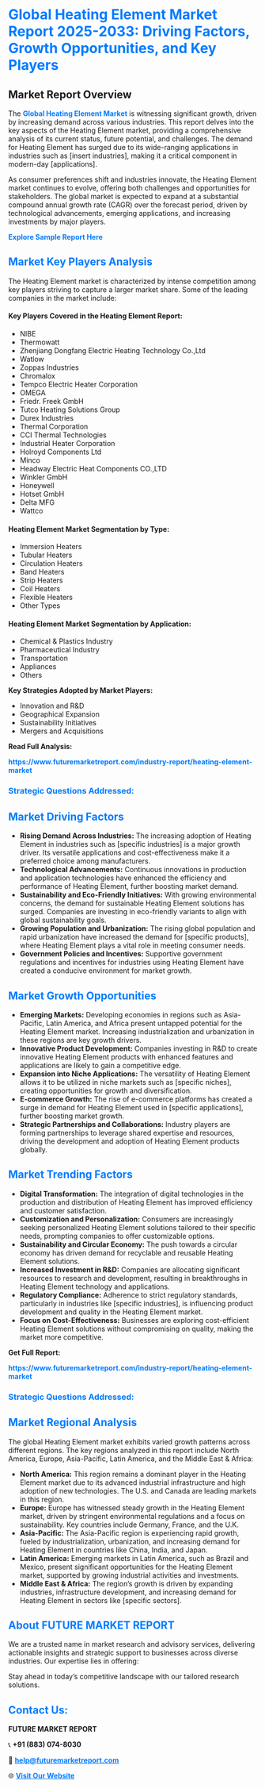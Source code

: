 <h1 style="color: #007BFF;">Global Heating Element Market Report 2025-2033: Driving Factors, Growth Opportunities, and Key Players</h1>

<section id="overview">
<h2>Market Report Overview</h2>
<p>The <a href="https://www.futuremarketreport.com/industry-report/heating-element-market" style="color: #007BFF; text-decoration: none;"><strong>Global Heating Element Market</strong></a> is witnessing significant growth, driven by increasing demand across various industries. This report delves into the key aspects of the Heating Element market, providing a comprehensive analysis of its current status, future potential, and challenges. The demand for Heating Element has surged due to its wide-ranging applications in industries such as [insert industries], making it a critical component in modern-day [applications].</p>
<p>As consumer preferences shift and industries innovate, the Heating Element market continues to evolve, offering both challenges and opportunities for stakeholders. The global market is expected to expand at a substantial compound annual growth rate (CAGR) over the forecast period, driven by technological advancements, emerging applications, and increasing investments by major players.</p>
</section>

<section id="overview">
<p><a href="https://www.futuremarketreport.com/request-sample/reportId=75478" style="color: #007BFF; text-decoration: none;"><strong>Explore Sample Report Here</strong></a></p>
</section>

<section id="key-players">
<h2 style="color: #007BFF;">Market Key Players Analysis</h2>
<p>The Heating Element market is characterized by intense competition among key players striving to capture a larger market share. Some of the leading companies in the market include:</p>
<h4>Key Players Covered in the Heating Element Report:</h4>
<ul><li>NIBE</li><li>Thermowatt</li><li>Zhenjiang Dongfang Electric Heating Technology Co.,Ltd</li><li>Watlow</li><li>Zoppas Industries</li><li>Chromalox</li><li>Tempco Electric Heater Corporation</li><li>OMEGA</li><li>Friedr. Freek GmbH</li><li>Tutco Heating Solutions Group</li><li>Durex Industries</li><li>Thermal Corporation</li><li>CCI Thermal Technologies</li><li>Industrial Heater Corporation</li><li>Holroyd Components Ltd</li><li>Minco</li><li>Headway Electric Heat Components CO.,LTD</li><li>Winkler GmbH</li><li>Honeywell</li><li>Hotset GmbH</li><li>Delta MFG</li><li>Wattco</li></ul>
<h4>Heating Element Market Segmentation by Type:</h4>
<ul><li>Immersion Heaters</li><li>Tubular Heaters</li><li>Circulation Heaters</li><li>Band Heaters</li><li>Strip Heaters</li><li>Coil Heaters</li><li>Flexible Heaters</li><li>Other Types</li></ul>

<h4>Heating Element Market Segmentation by Application:</h4>
<ul><li>Chemical &amp; Plastics Industry</li><li>Pharmaceutical Industry</li><li>Transportation</li><li>Appliances</li><li>Others</li></ul>
<p><strong>Key Strategies Adopted by Market Players:</strong></p>
<ul>
<li>Innovation and R&D</li>
<li>Geographical Expansion</li>
<li>Sustainability Initiatives</li>
<li>Mergers and Acquisitions</li>
</ul>
</section>

<section>
<p><strong>Read Full Analysis: </strong></p><a href="https://www.futuremarketreport.com/industry-report/heating-element-market" style="color: #007BFF; text-decoration: none;"><strong>https://www.futuremarketreport.com/industry-report/heating-element-market</strong></a>
<h3 style="color: #007BFF;">Strategic Questions Addressed:</h3>
</section>

<section id="driving-factors">
<h2 style="color: #007BFF;">Market Driving Factors</h2>
<ul>
<li><strong>Rising Demand Across Industries:</strong> The increasing adoption of Heating Element in industries such as [specific industries] is a major growth driver. Its versatile applications and cost-effectiveness make it a preferred choice among manufacturers.</li>
<li><strong>Technological Advancements:</strong> Continuous innovations in production and application technologies have enhanced the efficiency and performance of Heating Element, further boosting market demand.</li>
<li><strong>Sustainability and Eco-Friendly Initiatives:</strong> With growing environmental concerns, the demand for sustainable Heating Element solutions has surged. Companies are investing in eco-friendly variants to align with global sustainability goals.</li>
<li><strong>Growing Population and Urbanization:</strong> The rising global population and rapid urbanization have increased the demand for [specific products], where Heating Element plays a vital role in meeting consumer needs.</li>
<li><strong>Government Policies and Incentives:</strong> Supportive government regulations and incentives for industries using Heating Element have created a conducive environment for market growth.</li>
</ul>
</section>

<section id="growth-opportunities">
<h2 style="color: #007BFF;">Market Growth Opportunities</h2>
<ul>
<li><strong>Emerging Markets:</strong> Developing economies in regions such as Asia-Pacific, Latin America, and Africa present untapped potential for the Heating Element market. Increasing industrialization and urbanization in these regions are key growth drivers.</li>
<li><strong>Innovative Product Development:</strong> Companies investing in R&D to create innovative Heating Element products with enhanced features and applications are likely to gain a competitive edge.</li>
<li><strong>Expansion into Niche Applications:</strong> The versatility of Heating Element allows it to be utilized in niche markets such as [specific niches], creating opportunities for growth and diversification.</li>
<li><strong>E-commerce Growth:</strong> The rise of e-commerce platforms has created a surge in demand for Heating Element used in [specific applications], further boosting market growth.</li>
<li><strong>Strategic Partnerships and Collaborations:</strong> Industry players are forming partnerships to leverage shared expertise and resources, driving the development and adoption of Heating Element products globally.</li>
</ul>
</section>

<section id="trending-factors">
<h2 style="color: #007BFF;">Market Trending Factors</h2>
<ul>
<li><strong>Digital Transformation:</strong> The integration of digital technologies in the production and distribution of Heating Element has improved efficiency and customer satisfaction.</li>
<li><strong>Customization and Personalization:</strong> Consumers are increasingly seeking personalized Heating Element solutions tailored to their specific needs, prompting companies to offer customizable options.</li>
<li><strong>Sustainability and Circular Economy:</strong> The push towards a circular economy has driven demand for recyclable and reusable Heating Element solutions.</li>
<li><strong>Increased Investment in R&D:</strong> Companies are allocating significant resources to research and development, resulting in breakthroughs in Heating Element technology and applications.</li>
<li><strong>Regulatory Compliance:</strong> Adherence to strict regulatory standards, particularly in industries like [specific industries], is influencing product development and quality in the Heating Element market.</li>
<li><strong>Focus on Cost-Effectiveness:</strong> Businesses are exploring cost-efficient Heating Element solutions without compromising on quality, making the market more competitive.</li>
</ul>
</section>

<section>
<p><strong>Get Full Report: </strong></p><a href="https://www.futuremarketreport.com/industry-report/heating-element-market" style="color: #007BFF; text-decoration: none;"><strong>https://www.futuremarketreport.com/industry-report/heating-element-market</strong></a>
<h3 style="color: #007BFF;">Strategic Questions Addressed:</h3>
</section>


<section id="regional-analysis">
<h2 style="color: #007BFF;">Market Regional Analysis</h2>
<p>The global Heating Element market exhibits varied growth patterns across different regions. The key regions analyzed in this report include North America, Europe, Asia-Pacific, Latin America, and the Middle East & Africa:</p>
<ul>
<li><strong>North America:</strong> This region remains a dominant player in the Heating Element market due to its advanced industrial infrastructure and high adoption of new technologies. The U.S. and Canada are leading markets in this region.</li>
<li><strong>Europe:</strong> Europe has witnessed steady growth in the Heating Element market, driven by stringent environmental regulations and a focus on sustainability. Key countries include Germany, France, and the U.K.</li>
<li><strong>Asia-Pacific:</strong> The Asia-Pacific region is experiencing rapid growth, fueled by industrialization, urbanization, and increasing demand for Heating Element in countries like China, India, and Japan.</li>
<li><strong>Latin America:</strong> Emerging markets in Latin America, such as Brazil and Mexico, present significant opportunities for the Heating Element market, supported by growing industrial activities and investments.</li>
<li><strong>Middle East & Africa:</strong> The region’s growth is driven by expanding industries, infrastructure development, and increasing demand for Heating Element in sectors like [specific sectors].</li>
</ul>
</section>

<footer>
<h2 style="color: #007BFF;">About FUTURE MARKET REPORT</h2>
<p>We are a trusted name in market research and advisory services, delivering actionable insights and strategic support to businesses across diverse industries. Our expertise lies in offering:</p>

<p>Stay ahead in today’s competitive landscape with our tailored research solutions.</p>

<h2 style="color: #007BFF;">Contact Us:</h2>
<p><strong>FUTURE MARKET REPORT</strong></p>
<p>📞 <strong>+91 (883) 074-8030</strong></p>
<p>📧 <strong><a href="mailto:help@futuremarketreport.com" style="color: #007BFF;">help@futuremarketreport.com</a></strong></p>
<p>🌐 <strong><a href="https://www.futuremarketreport.com/" style="color: #007BFF;">Visit Our Website</a></strong></p>
</footer>